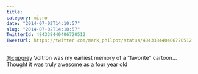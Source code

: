 ```yaml
---
title: 
category: micro
date: "2014-07-02T14:10:57"
slug: "2014-07-02T14:10:57"
TwitterId: 484338440406720512
TweetUrl: https://twitter.com/mark_philpot/status/484338440406720512
---
```


[@cgpgrey](https://twitter.com/cgpgrey) Voltron was my earliest memory of a
"favorite" cartoon... Thought it was truly awesome as a four year old
